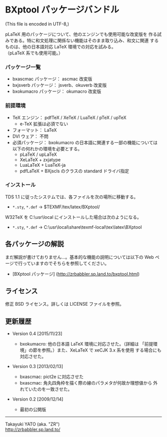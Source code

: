 BXptool パッケージバンドル
===========================

(This file is encoded in UTF-8,)

pLaTeX 用のパッケージについて、他のエンジンでも使用可能な改変版を
作る試みである。特に和文処理に関係ない機能はそのまま取り込み、和文に関連
するものは、他の日本語対応 LaTeX 環境での対応を試みる。  
（pLaTeX 系でも使用可能。）

### パッケージ一覧

  - bxascmac パッケージ： ascmac 改変版
  - bxjsverb パッケージ： jsverb、okuverb 改変版
  - bxokumacro パッケージ： okumacro 改変版

### 前提環境

  - TeX エンジン： pdfTeX / XeTeX / LuaTeX / pTeX / upTeX
      - e-TeX 拡張は必須でない
  - フォーマット： LaTeX
  - DVI ウェア： 不問
  - 必須パッケージ： bxokumacro の日本語に関連する一部の機能については
    以下の何れかの環境を必要とする。
      - pLaTeX / upLaTeX
      - XeLaTeX + zxjatype
      - LuaLaTeX + LuaTeX-ja
      - pdfLaTeX + BXjscls のクラスの standard ドライバ指定

### インストール

TDS 1.1 に従ったシステムでは、各ファイルを次の場所に移動する。

  - `*.sty`, `*.def`  → $TEXMF/tex/latex/BXptool/

W32TeX を C:\usr\local にインストールした場合は次のようになる。

  - `*.sty`, `*.def`  → C:\usr\local\share\texmf-local\tex\latex\BXptool

各パッケージの解説
------------------

まだ解説が書けておりません…。基本的な機能の説明については以下の Web
ページで行っていますのでそちらを参照してください。

  - [BXptool パッケージ]
    (http://zrbabbler.sp.land.to/bxptool.html)

ライセンス
----------

修正 BSD ライセンス。詳しくは LICENSE ファイルを参照。

更新履歴
--------

  * Version 0.4  [2015/11/23]
      - bxokumacro: 他の日本語 LaTeX 環境に対応させた。（詳細は
        「前提環境」の節を参照。）また、XeLaTeX で xeCJK 3.x 系を使用
        する場合にも対応させた。

  * Version 0.3  [2013/02/13]
      - bxascmac: pict2e に対応させた
      - bxascmac: 角丸四角枠を描く際の線のパラメタが何故か理想値から
        外れていたのを一致させた。

  * Version 0.2  [2009/12/14]
      - 最初の公開版

--------------------
Takayuki YATO (aka. "ZR")  
http://zrbabbler.sp.land.to/
